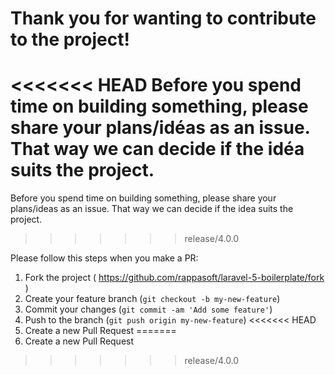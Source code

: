 Thank you for wanting to contribute to the project!
================================================
<<<<<<< HEAD
Before you spend time on building something, please share your plans/idéas as an issue. That way we can decide if the idéa suits the project.
=======
Before you spend time on building something, please share your plans/ideas as an issue. That way we can decide if the idea suits the project.
>>>>>>> release/4.0.0

Please follow this steps when you make a PR:

1. Fork the project ( https://github.com/rappasoft/laravel-5-boilerplate/fork )
2. Create your feature branch (`git checkout -b my-new-feature`)
3. Commit your changes (`git commit -am 'Add some feature'`)
4. Push to the branch (`git push origin my-new-feature`)
<<<<<<< HEAD
5. Create a new Pull Request
=======
5. Create a new Pull Request
>>>>>>> release/4.0.0

